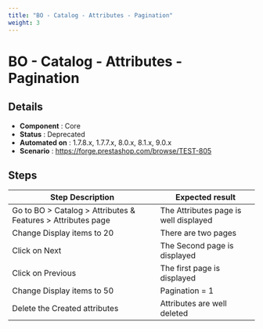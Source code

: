 ```yaml
---
title: "BO - Catalog - Attributes - Pagination"
weight: 3
---
```


# BO - Catalog - Attributes - Pagination
## Details
* **Component** : Core
* **Status** : Deprecated
* **Automated on** : 1.7.8.x, 1.7.7.x, 8.0.x, 8.1.x, 9.0.x
* **Scenario** : https://forge.prestashop.com/browse/TEST-805

## Steps
| Step Description | Expected result |
| ----- | ----- |
| Go to BO > Catalog > Attributes & Features > Attributes page | The Attributes page is well displayed |
| Change Display items to 20 | There are two pages |
| Click on Next | The Second page is displayed |
| Click on Previous | The first page is displayed |
| Change Display items to 50 | Pagination = 1 |
| Delete the Created attributes | Attributes are well deleted |